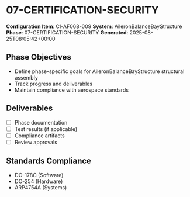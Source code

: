 # 07-CERTIFICATION-SECURITY

**Configuration Item**: CI-AF068-009
**System**: AileronBalanceBayStructure
**Phase**: 07-CERTIFICATION-SECURITY
**Generated**: 2025-08-25T08:05:42+00:00

## Phase Objectives
- Define phase-specific goals for AileronBalanceBayStructure structural assembly
- Track progress and deliverables
- Maintain compliance with aerospace standards

## Deliverables
- [ ] Phase documentation
- [ ] Test results (if applicable)
- [ ] Compliance artifacts
- [ ] Review approvals

## Standards Compliance
- DO-178C (Software)
- DO-254 (Hardware)
- ARP4754A (Systems)

